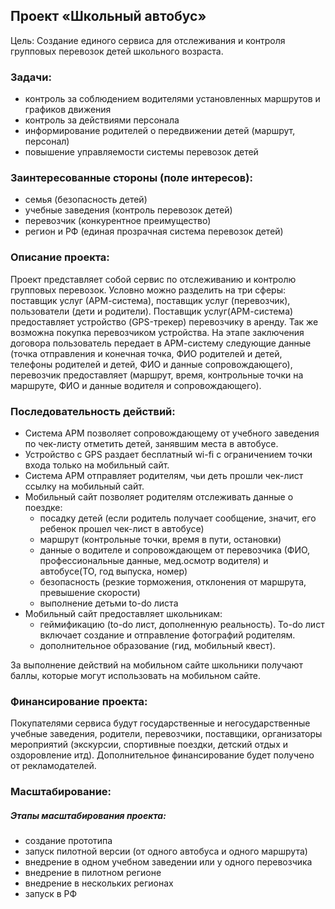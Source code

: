 ## Проект «Школьный автобус» 

Цель: Создание единого сервиса для отслеживания и контроля групповых перевозок детей школьного возраста. 

### Задачи: 
- контроль за соблюдением водителями установленных маршрутов и графиков движения 
- контроль за действиями персонала 
- информирование родителей о передвижении детей (маршрут, персонал) 
- повышение управляемости системы перевозок детей 

### Заинтересованные стороны (поле интересов): 
- семья (безопасность детей) 
- учебные заведения (контроль перевозок детей) 
- перевозчик (конкурентное преимущество) 
- регион и РФ (единая прозрачная система перевозок детей) 

### Описание проекта: 
Проект представляет собой сервис по отслеживанию и контролю групповых перевозок. 
Условно можно разделить на три сферы: поставщик услуг (АРМ-система), поставщик услуг (перевозчик), пользователи (дети и родители). 
Поставщик услуг(АРМ-система) предоставляет устройство (GPS-трекер) перевозчику в аренду. Так же возможна покупка перевозчиком устройства. 
На этапе заключения договора пользователь передает в АРМ-систему следующие данные (точка отправления и конечная точка, ФИО родителей и детей, телефоны родителей и детей, ФИО и данные сопровождающего), перевозчик предоставляет (маршрут, время, контрольные точки на маршруте, ФИО и данные водителя и сопровождающего). 

### Последовательность действий: 
* Система АРМ позволяет сопровождающему от учебного заведения по чек-листу отметить детей, занявшим места в автобусе. 
* Устройство с GPS раздает бесплатный wi-fi с ограничением точки входа только на мобильный сайт. 
* Система АРМ отправляет родителям, чьи деть прошли чек-лист ссылку на мобильный сайт. 
* Мобильный сайт позволяет родителям отслеживать данные о поездке: 
	- посадку детей (если родитель получает сообщение, значит, его ребенок прошел чек-лист в автобусе) 
	- маршрут (контрольные точки, время в пути, остановки) 
	- данные о водителе и сопровождающем от перевозчика (ФИО, профессиональные данные, мед.осмотр водителя) и автобусе(ТО, год выпуска, номер) 
	- безопасность (резкие торможения, отклонения от маршрута, превышение скорости) 
	- выполнение детьми to-do листа
* Мобильный сайт предоставляет школьникам: 
	- геймификацию (to-do лист, дополненную реальность). To-do лист включает создание и отправление фотографий родителям.  
	- дополнительное образование (гид, мобильный квест). 

За выполнение действий на мобильном сайте школьники получают баллы, которые могут использовать на мобильном сайте. 

### Финансирование проекта: 
Покупателями сервиса будут государственные и негосударственные учебные заведения, родители, перевозчики, поставщики, организаторы мероприятий (экскурсии, спортивные поездки, детский отдых и оздоровление итд). 
Дополнительное финансирование будет получено от рекламодателей. 

### Масштабирование: 
##### Этапы масштабирования проекта: 
- создание прототипа 
- запуск пилотной версии (от одного автобуса и одного маршрута) 
- внедрение в одном учебном заведении или у одного перевозчика 
- внедрение в пилотном регионе 
- внедрение в нескольких регионах 
- запуск в РФ
